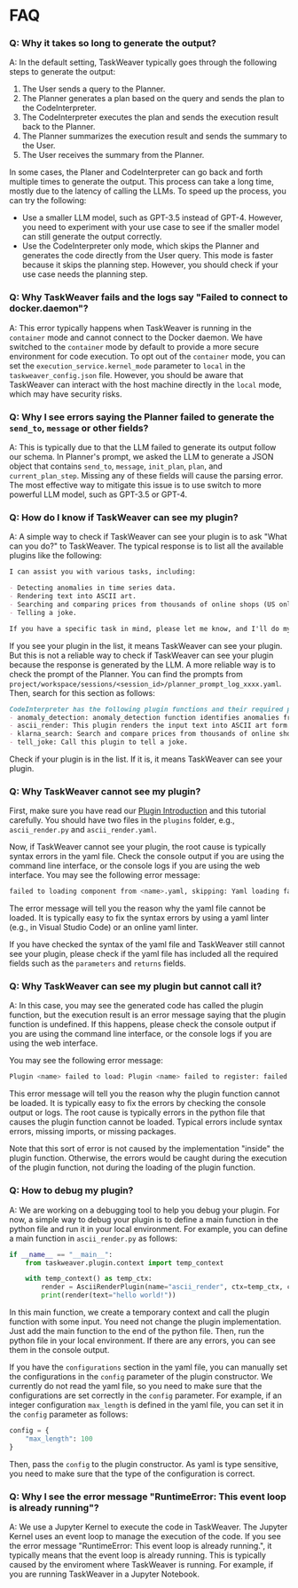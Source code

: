 # FAQ

### Q: Why it takes so long to generate the output?

A: In the default setting, TaskWeaver typically goes through the following steps to generate the output:
1. The User sends a query to the Planner.
2. The Planner generates a plan based on the query and sends the plan to the CodeInterpreter.
3. The CodeInterpreter executes the plan and sends the execution result back to the Planner.
4. The Planner summarizes the execution result and sends the summary to the User.
5. The User receives the summary from the Planner.

In some cases, the Planer and CodeInterpreter can go back and forth multiple times to generate the output.
This process can take a long time, mostly due to the latency of calling the LLMs.
To speed up the process, you can try the following:
- Use a smaller LLM model, such as GPT-3.5 instead of GPT-4. However, you need to experiment with your use case to see if the smaller model can still generate the output correctly.
- Use the CodeInterpreter only mode, which skips the Planner and generates the code directly from the User query. This mode is faster because it skips the planning step. 
However, you should check if your use case needs the planning step.  

### Q: Why TaskWeaver fails and the logs say "Failed to connect to docker.daemon"?

A: This error typically happens when TaskWeaver is running in the `container` mode and cannot connect to the Docker daemon.
We have switched to the `container` mode by default to provide a more secure environment for code execution.
To opt out of the `container` mode, you can set the `execution_service.kernel_mode` parameter to `local` in the `taskweaver_config.json` file.
However, you should be aware that TaskWeaver can interact with the host machine directly in the `local` mode, which may have security risks.

### Q: Why I see errors saying the Planner failed to generate the `send_to`, `message` or other fields?

A: This is typically due to that the LLM failed to generate its output follow our schema. In Planner's prompt,
we asked the LLM to generate a JSON object that contains `send_to`, `message`, `init_plan`, `plan`, and `current_plan_step`.
Missing any of these fields will cause the parsing error. 
The most effective way to mitigate this issue is to use switch to more powerful LLM model, such as GPT-3.5 or GPT-4.

### Q: How do I know if TaskWeaver can see my plugin?

A: A simple way to check if TaskWeaver can see your plugin is to ask "What can you do?" to TaskWeaver.
The typical response is to list all the available plugins like the following:
```markdown
I can assist you with various tasks, including:

- Detecting anomalies in time series data.
- Rendering text into ASCII art.
- Searching and comparing prices from thousands of online shops (US only).
- Telling a joke.

If you have a specific task in mind, please let me know, and I'll do my best to assist you.
```
If you see your plugin in the list, it means TaskWeaver can see your plugin.
But this is not a reliable way to check if TaskWeaver can see your plugin because the response is generated by the LLM.
A more reliable way is to check the prompt of the Planner. You can find the prompts 
from `project/workspace/sessions/<session_id>/planner_prompt_log_xxxx.yaml`.
Then, search for this section as follows:

```markdown
CodeInterpreter has the following plugin functions and their required parameters need to be provided before the execution:
- anomaly_detection: anomaly_detection function identifies anomalies from an input DataFrame of time series. It will add a new column \"Is_Anomaly\", where each entry will be marked with \"True\" if the value is an anomaly or \"False\" otherwise. Arguments required: df: DataFrame, time_col_name: str, value_col_name: str
- ascii_render: This plugin renders the input text into ASCII art form. Arguments required: text: str
- klarna_search: Search and compare prices from thousands of online shops. Only available in the US. This plugin only takes user requests when searching for merchandise. If not clear, confirm with the user if they want to search for merchandise from Klarna. Arguments required: query: str
- tell_joke: Call this plugin to tell a joke.
```
Check if your plugin is in the list. If it is, it means TaskWeaver can see your plugin.

### Q: Why TaskWeaver cannot see my plugin?

First, make sure you have read our [Plugin Introduction](https://microsoft.github.io/TaskWeaver/docs/plugin/plugin_intro) and this tutorial carefully.
You should have two files in the `plugins` folder, e.g., `ascii_render.py` and `ascii_render.yaml`.

Now, if TaskWeaver cannot see your plugin, the root cause is typically syntax errors in the yaml file. 
Check the console output if you are using the command line interface, or the console logs if you are using the web interface.
You may see the following error message:
```bash
failed to loading component from <name>.yaml, skipping: Yaml loading failed due to: <reason>
```
The error message will tell you the reason why the yaml file cannot be loaded.
It is typically easy to fix the syntax errors by using a yaml linter (e.g., in Visual Studio Code) or an online yaml linter.

If you have checked the syntax of the yaml file and TaskWeaver still cannot see your plugin, please check
if the yaml file has included all the required fields such as the `parameters` and `returns` fields.


### Q: Why TaskWeaver can see my plugin but cannot call it?

A: In this case, you may see the generated code has called the plugin function, 
but the execution result is an error message saying that the plugin function is undefined.
If this happens, please check the console output if you are using the command line interface,
or the console logs if you are using the web interface.

You may see the following error message:
```bash
Plugin <name> failed to load: Plugin <name> failed to register: failed to load plugin <name> <reason>
```
This error message will tell you the reason why the plugin function cannot be loaded.
It is typically easy to fix the errors by checking the console output or logs.
The root cause is typically errors in the python file that causes the plugin function cannot be loaded.
Typical errors include syntax errors, missing imports, or missing packages.

Note that this sort of error is not caused by the implementation "inside" the plugin function.
Otherwise, the errors would be caught during the execution of the plugin function, 
not during the loading of the plugin function.

### Q: How to debug my plugin?

A: We are working on a debugging tool to help you debug your plugin. For now, a simple way to debug your plugin is to 
define a main function in the python file and run it in your local environment.
For example, you can define a main function in `ascii_render.py` as follows:
```python
if __name__ == "__main__":
    from taskweaver.plugin.context import temp_context

    with temp_context() as temp_ctx:
        render = AsciiRenderPlugin(name="ascii_render", ctx=temp_ctx, config={})
        print(render(text="hello world!"))
```
In this main function, we create a temporary context and call the plugin function with some input.
You need not change the plugin implementation. Just add the main function to the end of the python file.
Then, run the python file in your local environment. If there are any errors, you can see them in the console output.

If you have the `configurations` section in the yaml file, you can manually set the configurations in the `config` parameter of the plugin constructor.
We currently do not read the yaml file, so you need to make sure that the configurations are set correctly in the `config` parameter.
For example, if an integer configuration `max_length` is defined in the yaml file, you can set it in the `config` parameter as follows:
```python
config = {
    "max_length": 100
}
```
Then, pass the `config` to the plugin constructor. As yaml is type sensitive, you need to make sure that the type of the configuration is correct.


### Q: Why I see the error message "RuntimeError: This event loop is already running"?

A: We use a Jupyter Kernel to execute the code in TaskWeaver. The Jupyter Kernel uses an event loop to manage the execution of the code.
If you see the error message "RuntimeError: This event loop is already running.", it typically means that the event loop is already running.
This is typically caused by the enviroment where TaskWeaver is running. For example, if you are running TaskWeaver in a Jupyter Notebook.
